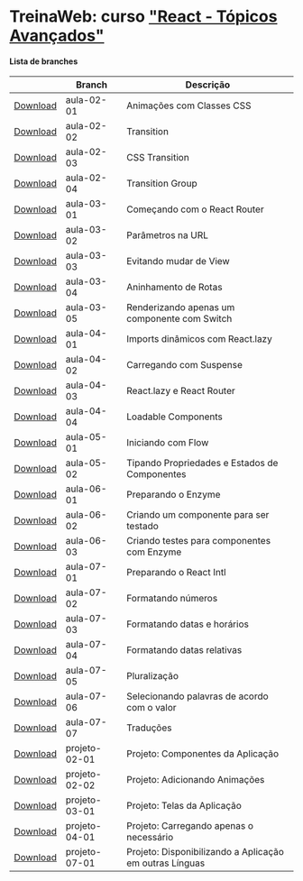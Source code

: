 
# TreinaWeb: curso ["React - Tópicos Avançados"](https://www.treinaweb.com.br/curso/)



#### Lista de branches
|  | Branch | Descrição |
| ------ | ------ |  ------ | 
[Download](https://github.com/treinaweb/treinaweb-react-topicos-avancados/archive/aula-02-01.zip)    |  aula-02-01     | Animações com Classes CSS |
[Download](https://github.com/treinaweb/treinaweb-react-topicos-avancados/archive/aula-02-02.zip)    |  aula-02-02     | Transition |
[Download](https://github.com/treinaweb/treinaweb-react-topicos-avancados/archive/aula-02-03.zip)    |  aula-02-03     | CSS Transition |
[Download](https://github.com/treinaweb/treinaweb-react-topicos-avancados/archive/aula-02-04.zip)    |  aula-02-04     | Transition Group |
[Download](https://github.com/treinaweb/treinaweb-react-topicos-avancados/archive/aula-03-01.zip)    |  aula-03-01     | Começando com o React Router |
[Download](https://github.com/treinaweb/treinaweb-react-topicos-avancados/archive/aula-03-02.zip)    |  aula-03-02     | Parâmetros na URL |
[Download](https://github.com/treinaweb/treinaweb-react-topicos-avancados/archive/aula-03-03.zip)    |  aula-03-03     | Evitando mudar de View |
[Download](https://github.com/treinaweb/treinaweb-react-topicos-avancados/archive/aula-03-04.zip)    |  aula-03-04     | Aninhamento de Rotas |
[Download](https://github.com/treinaweb/treinaweb-react-topicos-avancados/archive/aula-03-05.zip)    |  aula-03-05     | Renderizando apenas um componente com Switch |
[Download](https://github.com/treinaweb/treinaweb-react-topicos-avancados/archive/aula-04-01.zip)    |  aula-04-01     | Imports dinâmicos com React.lazy |
[Download](https://github.com/treinaweb/treinaweb-react-topicos-avancados/archive/aula-04-02.zip)    |  aula-04-02     | Carregando com Suspense |
[Download](https://github.com/treinaweb/treinaweb-react-topicos-avancados/archive/aula-04-03.zip)    |  aula-04-03     | React.lazy e React Router |
[Download](https://github.com/treinaweb/treinaweb-react-topicos-avancados/archive/aula-04-04.zip)    |  aula-04-04     | Loadable Components |
[Download](https://github.com/treinaweb/treinaweb-react-topicos-avancados/archive/aula-05-01.zip)    |  aula-05-01     | Iniciando com Flow |
[Download](https://github.com/treinaweb/treinaweb-react-topicos-avancados/archive/aula-05-02.zip)    |  aula-05-02     | Tipando Propriedades e Estados de Componentes |
[Download](https://github.com/treinaweb/treinaweb-react-topicos-avancados/archive/aula-06-01.zip)    |  aula-06-01     | Preparando o Enzyme |
[Download](https://github.com/treinaweb/treinaweb-react-topicos-avancados/archive/aula-06-02.zip)    |  aula-06-02     | Criando um componente para ser testado |
[Download](https://github.com/treinaweb/treinaweb-react-topicos-avancados/archive/aula-06-03.zip)    |  aula-06-03     | Criando testes para componentes com Enzyme |
[Download](https://github.com/treinaweb/treinaweb-react-topicos-avancados/archive/aula-07-01.zip)    |  aula-07-01     | Preparando o React Intl |
[Download](https://github.com/treinaweb/treinaweb-react-topicos-avancados/archive/aula-07-02.zip)    |  aula-07-02     | Formatando números |
[Download](https://github.com/treinaweb/treinaweb-react-topicos-avancados/archive/aula-07-03.zip)    |  aula-07-03     | Formatando datas e horários |
[Download](https://github.com/treinaweb/treinaweb-react-topicos-avancados/archive/aula-07-04.zip)    |  aula-07-04     | Formatando datas relativas |
[Download](https://github.com/treinaweb/treinaweb-react-topicos-avancados/archive/aula-07-05.zip)    |  aula-07-05     | Pluralização |
[Download](https://github.com/treinaweb/treinaweb-react-topicos-avancados/archive/aula-07-06.zip)    |  aula-07-06     | Selecionando palavras de acordo com o valor |
[Download](https://github.com/treinaweb/treinaweb-react-topicos-avancados/archive/aula-07-07.zip)    |  aula-07-07     | Traduções |
[Download](https://github.com/treinaweb/treinaweb-react-topicos-avancados/archive/projeto-02-01.zip)    |  projeto-02-01     | Projeto: Componentes da Aplicação |
[Download](https://github.com/treinaweb/treinaweb-react-topicos-avancados/archive/projeto-02-02.zip)    |  projeto-02-02     | Projeto: Adicionando Animações |
[Download](https://github.com/treinaweb/treinaweb-react-topicos-avancados/archive/projeto-03-01.zip)    |  projeto-03-01     | Projeto: Telas da Aplicação |
[Download](https://github.com/treinaweb/treinaweb-react-topicos-avancados/archive/projeto-04-01.zip)    |  projeto-04-01     | Projeto: Carregando apenas o necessário |
[Download](https://github.com/treinaweb/treinaweb-react-topicos-avancados/archive/projeto-07-01.zip)    |  projeto-07-01     | Projeto: Disponibilizando a Aplicação em outras Línguas |
